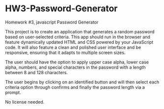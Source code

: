 # HW3-Password-Generator
Homework #3, javascript Password Generator

This project is to create an application that generates a random password based on user-selected criteria. This app should run in the browser and feature dynamically updated HTML and CSS powered by your JavaScript code. It will also feature a clean and polished user interface and be responsive, ensuring that it adapts to multiple screen sizes.

The user should have the option to apply upper case alpha, lower case alpha, numbers, and special characters in the password with a length between 8 and 128 characters. 

The user begins by clicking on an identified button and will then select each criteria option through confirms and finally the password length via a prompt. 


No license needed. 